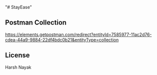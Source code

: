 "# StayEase" 


## Postman Collection
https://elements.getpostman.com/redirect?entityId=7585977-11ac2d76-cdea-44a9-9884-22df4bdc0b21&entityType=collection

## License
Harsh Nayak